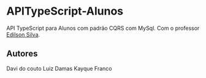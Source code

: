 # APITypeScript-Alunos
API TypeScript para Alunos com padrão CQRS com MySql. Com o professor <a href="https://github.com/edilsonsilva">Edilson Silva</a>.
 ## Autores
 Davi do couto
 Luiz Damas
 Kayque Franco
